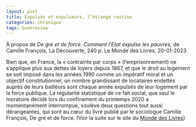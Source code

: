 ```yaml
---
layout: post
title: Expulsés et expulseurs, l’étrange routine
categories: chronique
tags: bookreview
---
```


À propos de <i>De gré et de force. Comment l’Etat expulse les pauvres</i>, de Camille François, La Découverte, 240 p.
Le Monde des Livres, 20-01-2023

Bien que, en France, la « contrainte par corps » (l’emprisonnement) ne s’applique plus aux dettes de loyers depuis 1867, et que le droit au logement se soit imposé dans les années 1990 comme un impératif moral et un objectif constitutionnel, un nombre grandissant de locataires endettés auprès de leurs bailleurs sont chaque année expulsés de leur logement par la force publique. La régularité statistique de ce fait social, que seul le moratoire décidé lors du confinement du printemps 2020 a momentanément interrompue, soulève deux questions tout aussi dérangeantes, qui sont au cœur du livre publié par le sociologue Camille François, De gré et de force.
(Voir la suite sur le site du [Monde des Livres](https://www.lemonde.fr/livres/article/2023/01/20/de-gre-et-de-force-de-camille-francois-expulses-et-expulseurs-l-etrange-routine_6158723_3260.html))
